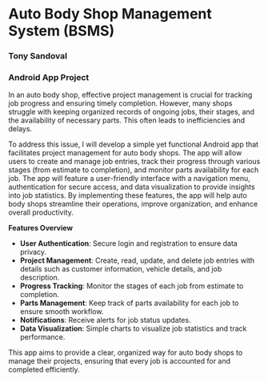 # Auto Body Shop Management System (BSMS)
### Tony Sandoval
### Android App Project 

In an auto body shop, effective project management is crucial for tracking job progress and ensuring timely completion. However, many shops struggle with keeping organized records of ongoing jobs, their stages, and the availability of necessary parts. This often leads to inefficiencies and delays.

To address this issue, I will develop a simple yet functional Android app that facilitates project management for auto body shops. The app will allow users to create and manage job entries, track their progress through various stages (from estimate to completion), and monitor parts availability for each job. The app will feature a user-friendly interface with a navigation menu, authentication for secure access, and data visualization to provide insights into job statistics. By implementing these features, the app will help auto body shops streamline their operations, improve organization, and enhance overall productivity.

**Features Overview**

- **User Authentication**: Secure login and registration to ensure data privacy.
- **Project Management**: Create, read, update, and delete job entries with details such as customer information, vehicle details, and job description.
- **Progress Tracking**: Monitor the stages of each job from estimate to completion.
- **Parts Management**: Keep track of parts availability for each job to ensure smooth workflow.
- **Notifications**: Receive alerts for job status updates.
- **Data Visualization**: Simple charts to visualize job statistics and track performance.

This app aims to provide a clear, organized way for auto body shops to manage their projects, ensuring that every job is accounted for and completed efficiently.